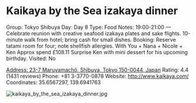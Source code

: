 # Kaikaya by the Sea izakaya dinner

Group: Tokyo Shibuya
Day: Day 8
Type: Food
Notes: 19:00-21:00 — Celebrate reunion with creative seafood izakaya plates and sake flights. 10-minute walk from hotel; bring cash for small dishes. Booking: Reserve tatami room for four; note shellfish allergies. With You + Nana + Nicole + Ken Approx spend £108.11 Surprise Ken with mini dessert for his upcoming birthday.
Visited: No

[Address: 23-7 Maruyamachō, Shibuya, Tokyo 150-0044, Japan](https://maps.google.com/?cid=11972321199625134092)
Rating: 4.4 (1431 reviews)
Phone: +81 3-3770-0878
Website: http://www.kaikaya.com/
Coordinates: 35.6567297, 139.6941763

![kaikaya_by_the_sea_izakaya_dinner.jpg](Kaikaya%20by%20the%20Sea%20izakaya%20dinner%20kaikayabythe01b4761705/kaikaya_by_the_sea_izakaya_dinner.jpg)
